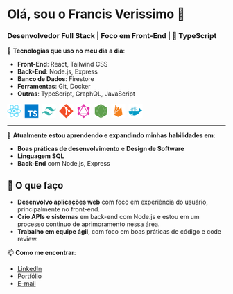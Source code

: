 # Olá, sou o Francis Verissimo 👋

### Desenvolvedor Full Stack | Foco em Front-End | 💙 TypeScript

🔧 **Tecnologias que uso no meu dia a dia**:

- **Front-End**: React, Tailwind CSS
- **Back-End**: Node.js, Express
- **Banco de Dados**: Firestore
- **Ferramentas**: Git, Docker
- **Outras**: TypeScript, GraphQL, JavaScript

<div style="display:flex;gap:8px;margin-block: 16px">
  <img src=".github/react.svg" width="32" />
  <img src=".github/typescript.svg" width="32" />
  <img src=".github/tailwindcss.svg" width="32"  />
  <img src=".github/git.svg" width="32" />
  <img src=".github/graphql.svg" width="32" />
  <img src=".github/nodejs.svg" width="32" />
  <img src=".github/firebase.svg" width="32" />
  <img src=".github/docker.svg" width="32" />
</div>

---

🌱 **Atualmente estou aprendendo e expandindo minhas habilidades em**:

- **Boas práticas de desenvolvimento** e **Design de Software**
- **Linguagem SQL**
- **Back-End** com Node.js, Express

## 💼 O que faço

- **Desenvolvo aplicações web** com foco em experiência do usuário, principalmente no front-end.
- **Crio APIs e sistemas** em back-end com Node.js e estou em um processo contínuo de aprimoramento nessa área.
- **Trabalho em equipe ágil**, com foco em boas práticas de código e code review.

📫 **Como me encontrar**:

- [LinkedIn](https://www.linkedin.com/in/francissverissimo)
- [Portfólio](https://francissportfolio.vercel.app/)
- [E-mail](mailto:francissv97@gmail.com)